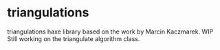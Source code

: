 # triangulations
triangulations haxe library based on the work by Marcin Kaczmarek. WIP
Still working on the triangulate algorithm class.
